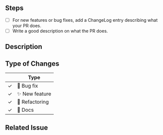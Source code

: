 <!--

Thank you for submitting a PR to astroid!

To ease our work reviewing your PR, do make sure to mark the complete the following boxes.

-->

## Steps

- [ ] For new features or bug fixes, add a ChangeLog entry describing what your PR does.
- [ ] Write a good description on what the PR does.

## Description


## Type of Changes
<!-- Leave the corresponding lines for the applicable type of change: -->
|   | Type |
| ------------- | ------------- |
| ✓  | :bug: Bug fix  |
| ✓  | :sparkles: New feature |
| ✓  | :hammer: Refactoring  |
| ✓  | :scroll: Docs |

## Related Issue

<!--
If this PR fixes a particular issue, use the following to automatically close that issue
once this PR gets merged:

Closes #XXX
-->
